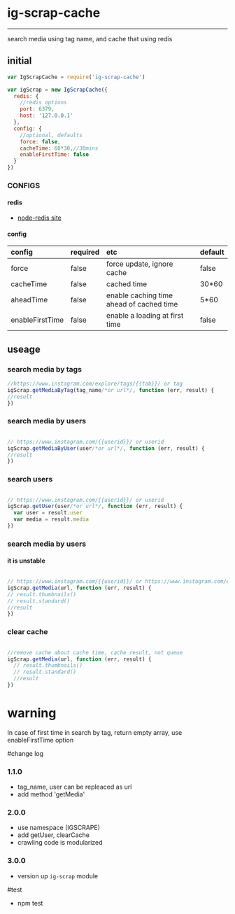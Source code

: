 # ig-scrap-cache  
----  

search media using tag name, and cache that using redis

## initial  

```javascript
var IgScrapCache = require('ig-scrap-cache')

var igScrap = new IgScrapCache({
  redis: {  
    //redis options
    port: 6379,
    host: '127.0.0.1'
  },
  config: {
    //optional, defaults
    force: false,
    cacheTime: 60*30,//30mins
    enableFirstTime: false
  }
})
```

### CONFIGS  

#### redis

* [node-redis site](https://github.com/NodeRedis/node_redis)

#### config  

| config    | required  | etc     | default |
|:----------|:----------|:--------|:-------|
| force     | false     | force update, ignore cache| false|
| cacheTime | false     | cached time | 30*60|
| aheadTime | false     | enable caching time ahead of cached time | 5*60|
| enableFirstTime | false | enable a loading at first time | false|

## useage  

### search media by tags

```javascript
//https://www.instagram.com/explore/tags/{{tab}}/ or tag
igScrap.getMediaByTag(tag_name/*or url*/, function (err, result) {
//result
})
```
### search media by users

```javascript

// https://www.instagram.com/{{userid}}/ or userid
igScrap.getMediaByUser(user/*or url*/, function (err, result) {
//result
})
```

### search users

```javascript

// https://www.instagram.com/{{userid}}/ or userid
igScrap.getUser(user/*or url*/, function (err, result) {
  var user = result.user
  var media = result.media
})
```


### search media by users
#### it is unstable
```javascript

// https://www.instagram.com/{{userid}}/ or https://www.instagram.com/explore/tags/{{tab}}
igScrap.getMedia(url, function (err, result) {
// result.thumbnails()
// result.standard()
//result
})
```


### clear cache
```javascript

//remove cache about cache time, cache result, not queue
igScrap.getMedia(url, function (err, result) {
  // result.thumbnails()
  // result.standard()
  //result
})
```

# warning  

In case of first time in search by tag, return empty array, use enableFirstTime option


#change log  

### 1.1.0
* tag_name, user can be repleaced as url  
* add method 'getMedia'  


### 2.0.0  
* use namespace (IGSCRAPE)
* add getUser, clearCache
* crawling code is modularized

### 3.0.0  

* version up `ig-scrap` module  

#test
* npm test
